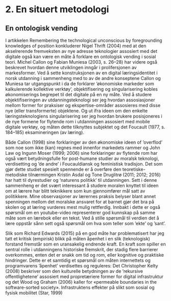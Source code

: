 
# 2. En situert metodologi

## En ontologisk vending

I artikkelen Remembering the technological unconscious by foregrounding knowledges of
position konkluderer Nigel Thrift (2004) med at den akselrerende fremveksten av nye adresse
teknologier assosiert med det digitale også kan være en måte å forklare en ontologisk vending
i sosial teori. Michel Callon og Fabian Muniesa (2003, s. 26–28) har videre også beskrevet
hvordan denne utviklingen inngår i prolifersjonen av markesformer. Ved å sette
konstruksjonen av en digital læringsidentitet i norsk utdanning i sammenheng med to av de
andre konseptene Callon og Muniesa tar utgangspunkt i da de forklarer ’økonomiske
markeder som kalkulerende kollektive verktøy’, objektifisering og singularisering kobles
økonomiserings begrepet til det digitale på en ny måte. Ved å studere objektifiseringen av
utdanningsteknologi ser jeg hvordan assosiasjoner mellom former for praksiser og ekspertise-områder assosieres med disse nye (eller transformerte) objektene. Og ut ifra ideen om den
enkelte læringsteknologiens singularisering ser jeg hvordan brukere posisjoneres i de nye
formene for flytende rom i utdanningen assosiert med mobile digitale verktøy, og måten dette
tilknyttes subjektet og det Foucault (1977, s. 184–185) eksamineringen (av læring).

Både Callon (1998) sine forklaringer av den økonomiske ideen of ’overflod’ som noe som
ikke (kan) regnes med innenfor markedets rammer og John Law og Ingunn Moser (1999;
2006) sine forklaringer av flytende rom har også vært betydningsfulle for post-humane studier
av moralsk teknologi, verdisetting og ’de andre’ i Foucauldiansk og feministisk tradisjon. Det
som gjør dette studiet spesielt spennende er å overføre den teoretiske-metodiske tilnærmingen
Kristin Asdal og Tone Druglitrø (2011; 2012; 2016) har hatt til dyrestudier og ‘naturens
politikk’ til utdanningen. Sett i denne sammenheng er det svært interessant å studere moralen
knyttet til ideen om at lærere har blitt teknikkere som kun gjennomfører mål satt av
politikkere. Mine observasjoner av lærernes praksis belyser blant annet spenningen mellom
det moralske ansvaret for at barnet gjør det bra på skolen og at læring vurderes mest mulig
rettferdig. Innbakt i dette er også spørsmål om en youtube-video representerer god kunnskap
på samme måte som en lærebok eller en tekst. Ved å stille spørsmål til verdien det å lære
oppstår sånn sett også spørsmål om hva som teller som ’ekte’ og ’sant’.

Slik som Richard Edwards (2015) på en god måte har problematisert har jeg tatt et kritisk
(empirisk) blikk på måten åpenhet i en slik (teknologisk) forstand fremstår som en
uransakelig endrende kraft. En kraft som spiller en sentral rolle i utdanningens historiske
fremskrit, der stadig flere barrierer overkommes, enten det er snakk om tid og rom, eller
kognitive og praktiske hindringer. Dette er et samtidig et spørsmål om måten internettets og
programvarens ’åpenhet’ verdisettes og reguleres: Det Christopher Kelty (2008) beskriver
som den kulturelle betydningen av de ’rekursive offentlighetene’ assosiert med propretæriere
former for digital infrastruktur og det Wood og Graham (2006) kaller for «permeable
boundaries in the software-sorted society». Infrastruktens effekter på slikt som sosial og
fysisk mobilitet (Star, 1999)
